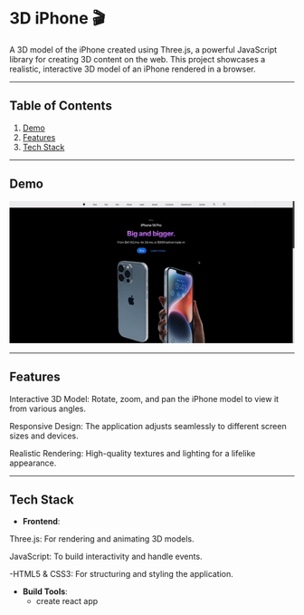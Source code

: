 # 3D iPhone 🎬

A 3D model of the iPhone created using Three.js, a powerful JavaScript library for creating 3D content on the web. This project showcases a realistic, interactive 3D model of an iPhone rendered in a browser.

---

## Table of Contents

1. [Demo](#demo)
2. [Features](#features)
3. [Tech Stack](#tech-stack)


---

## Demo
 
![Demo](./3d.gif)

---

## Features

Interactive 3D Model: Rotate, zoom, and pan the iPhone model to view it from various angles.

Responsive Design: The application adjusts seamlessly to different screen sizes and devices.

Realistic Rendering: High-quality textures and lighting for a lifelike appearance.


---

## Tech Stack

- **Frontend**:

Three.js: For rendering and animating 3D models.

JavaScript: To build interactivity and handle events.

-HTML5 & CSS3: For structuring and styling the application.

- **Build Tools**:
  - create react app
